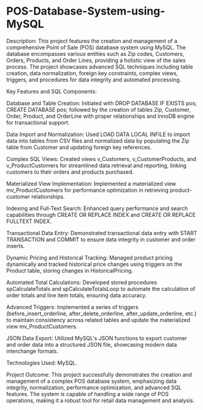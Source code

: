 # POS-Database-System-using-MySQL


Description:
This project features the creation and management of a comprehensive Point of Sale (POS) database system using MySQL. The database encompasses various entities such as Zip codes, Customers, Orders, Products, and Order Lines, providing a holistic view of the sales process. The project showcases advanced SQL techniques including table creation, data normalization, foreign key constraints, complex views, triggers, and procedures for data integrity and automated processing.

Key Features and SQL Components:

Database and Table Creation:
Initiated with DROP DATABASE IF EXISTS pos; CREATE DATABASE pos; followed by the creation of tables Zip, Customer, Order, Product, and OrderLine with proper relationships and InnoDB engine for transactional support.

Data Import and Normalization:
Used LOAD DATA LOCAL INFILE to import data into tables from CSV files and normalized data by populating the Zip table from Customer and updating foreign key references.

Complex SQL Views:
Created views v_Customers, v_CustomerProducts, and v_ProductCustomers for streamlined data retrieval and reporting, linking customers to their orders and products purchased.

Materialized View Implementation:
Implemented a materialized view mv_ProductCustomers for performance optimization in retrieving product-customer relationships.

Indexing and Full-Text Search:
Enhanced query performance and search capabilities through CREATE OR REPLACE INDEX and CREATE OR REPLACE FULLTEXT INDEX.

Transactional Data Entry:
Demonstrated transactional data entry with START TRANSACTION and COMMIT to ensure data integrity in customer and order inserts.

Dynamic Pricing and Historical Tracking:
Managed product pricing dynamically and tracked historical price changes using triggers on the Product table, storing changes in HistoricalPricing.

Automated Total Calculations:
Developed stored procedures spCalculateTotals and spCalculateTotalsLoop to automate the calculation of order totals and line item totals, ensuring data accuracy.

Advanced Triggers:
Implemented a series of triggers (before_insert_orderline, after_delete_orderline, after_update_orderline, etc.) to maintain consistency across related tables and update the materialized view mv_ProductCustomers.

JSON Data Export:
Utilized MySQL's JSON functions to export customer and order data into a structured JSON file, showcasing modern data interchange formats.

Technologies Used: MySQL.

Project Outcome:
This project successfully demonstrates the creation and management of a complex POS database system, emphasizing data integrity, normalization, performance optimization, and advanced SQL features. The system is capable of handling a wide range of POS operations, making it a robust tool for retail data management and analysis.
